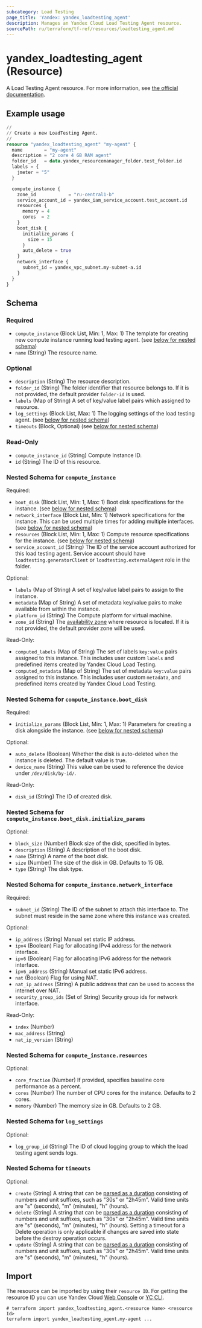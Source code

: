 ```yaml
---
subcategory: Load Testing
page_title: 'Yandex: yandex_loadtesting_agent'
description: Manages an Yandex Cloud Load Testing Agent resource.
sourcePath: ru/terraform/tf-ref/resources/loadtesting_agent.md
---
```


# yandex_loadtesting_agent (Resource)

A Load Testing Agent resource. For more information, see [the official documentation](https://yandex.cloud/docs/load-testing/concepts/agent).

## Example usage

```terraform
//
// Create a new LoadTesting Agent.
//
resource "yandex_loadtesting_agent" "my-agent" {
  name        = "my-agent"
  description = "2 core 4 GB RAM agent"
  folder_id   = data.yandex_resourcemanager_folder.test_folder.id
  labels = {
    jmeter = "5"
  }

  compute_instance {
    zone_id            = "ru-central1-b"
    service_account_id = yandex_iam_service_account.test_account.id
    resources {
      memory = 4
      cores  = 2
    }
    boot_disk {
      initialize_params {
        size = 15
      }
      auto_delete = true
    }
    network_interface {
      subnet_id = yandex_vpc_subnet.my-subnet-a.id
    }
  }
}
```

<!-- schema generated by tfplugindocs -->
## Schema

### Required

- `compute_instance` (Block List, Min: 1, Max: 1) The template for creating new compute instance running load testing agent. (see [below for nested schema](#nestedblock--compute_instance))
- `name` (String) The resource name.

### Optional

- `description` (String) The resource description.
- `folder_id` (String) The folder identifier that resource belongs to. If it is not provided, the default provider `folder-id` is used.
- `labels` (Map of String) A set of key/value label pairs which assigned to resource.
- `log_settings` (Block List, Max: 1) The logging settings of the load testing agent. (see [below for nested schema](#nestedblock--log_settings))
- `timeouts` (Block, Optional) (see [below for nested schema](#nestedblock--timeouts))

### Read-Only

- `compute_instance_id` (String) Compute Instance ID.
- `id` (String) The ID of this resource.

<a id="nestedblock--compute_instance"></a>
### Nested Schema for `compute_instance`

Required:

- `boot_disk` (Block List, Min: 1, Max: 1) Boot disk specifications for the instance. (see [below for nested schema](#nestedblock--compute_instance--boot_disk))
- `network_interface` (Block List, Min: 1) Network specifications for the instance. This can be used multiple times for adding multiple interfaces. (see [below for nested schema](#nestedblock--compute_instance--network_interface))
- `resources` (Block List, Min: 1, Max: 1) Compute resource specifications for the instance. (see [below for nested schema](#nestedblock--compute_instance--resources))
- `service_account_id` (String) The ID of the service account authorized for this load testing agent. Service account should have `loadtesting.generatorClient` or `loadtesting.externalAgent` role in the folder.

Optional:

- `labels` (Map of String) A set of key/value label pairs to assign to the instance.
- `metadata` (Map of String) A set of metadata key/value pairs to make available from within the instance.
- `platform_id` (String) The Compute platform for virtual machine.
- `zone_id` (String) The [availability zone](https://yandex.cloud/docs/overview/concepts/geo-scope) where resource is located. If it is not provided, the default provider zone will be used.

Read-Only:

- `computed_labels` (Map of String) The set of labels `key:value` pairs assigned to this instance. This includes user custom `labels` and predefined items created by Yandex Cloud Load Testing.
- `computed_metadata` (Map of String) The set of metadata `key:value` pairs assigned to this instance. This includes user custom `metadata`, and predefined items created by Yandex Cloud Load Testing.

<a id="nestedblock--compute_instance--boot_disk"></a>
### Nested Schema for `compute_instance.boot_disk`

Required:

- `initialize_params` (Block List, Min: 1, Max: 1) Parameters for creating a disk alongside the instance. (see [below for nested schema](#nestedblock--compute_instance--boot_disk--initialize_params))

Optional:

- `auto_delete` (Boolean) Whether the disk is auto-deleted when the instance is deleted. The default value is true.
- `device_name` (String) This value can be used to reference the device under `/dev/disk/by-id/`.

Read-Only:

- `disk_id` (String) The ID of created disk.

<a id="nestedblock--compute_instance--boot_disk--initialize_params"></a>
### Nested Schema for `compute_instance.boot_disk.initialize_params`

Optional:

- `block_size` (Number) Block size of the disk, specified in bytes.
- `description` (String) A description of the boot disk.
- `name` (String) A name of the boot disk.
- `size` (Number) The size of the disk in GB. Defaults to 15 GB.
- `type` (String) The disk type.



<a id="nestedblock--compute_instance--network_interface"></a>
### Nested Schema for `compute_instance.network_interface`

Required:

- `subnet_id` (String) The ID of the subnet to attach this interface to. The subnet must reside in the same zone where this instance was created.

Optional:

- `ip_address` (String) Manual set static IP address.
- `ipv4` (Boolean) Flag for allocating IPv4 address for the network interface.
- `ipv6` (Boolean) Flag for allocating IPv6 address for the network interface.
- `ipv6_address` (String) Manual set static IPv6 address.
- `nat` (Boolean) Flag for using NAT.
- `nat_ip_address` (String) A public address that can be used to access the internet over NAT.
- `security_group_ids` (Set of String) Security group ids for network interface.

Read-Only:

- `index` (Number)
- `mac_address` (String)
- `nat_ip_version` (String)


<a id="nestedblock--compute_instance--resources"></a>
### Nested Schema for `compute_instance.resources`

Optional:

- `core_fraction` (Number) If provided, specifies baseline core performance as a percent.
- `cores` (Number) The number of CPU cores for the instance. Defaults to 2 cores.
- `memory` (Number) The memory size in GB. Defaults to 2 GB.



<a id="nestedblock--log_settings"></a>
### Nested Schema for `log_settings`

Optional:

- `log_group_id` (String) The ID of cloud logging group to which the load testing agent sends logs.


<a id="nestedblock--timeouts"></a>
### Nested Schema for `timeouts`

Optional:

- `create` (String) A string that can be [parsed as a duration](https://pkg.go.dev/time#ParseDuration) consisting of numbers and unit suffixes, such as "30s" or "2h45m". Valid time units are "s" (seconds), "m" (minutes), "h" (hours).
- `delete` (String) A string that can be [parsed as a duration](https://pkg.go.dev/time#ParseDuration) consisting of numbers and unit suffixes, such as "30s" or "2h45m". Valid time units are "s" (seconds), "m" (minutes), "h" (hours). Setting a timeout for a Delete operation is only applicable if changes are saved into state before the destroy operation occurs.
- `update` (String) A string that can be [parsed as a duration](https://pkg.go.dev/time#ParseDuration) consisting of numbers and unit suffixes, such as "30s" or "2h45m". Valid time units are "s" (seconds), "m" (minutes), "h" (hours).

 ## Import

The resource can be imported by using their `resource ID`. For getting the resource ID you can use Yandex Cloud [Web Console](https://console.yandex.cloud) or [YC CLI](https://yandex.cloud/docs/cli/quickstart).

```shell
# terraform import yandex_loadtesting_agent.<resource Name> <resource Id>
terraform import yandex_loadtesting_agent.my-agent ...
```
